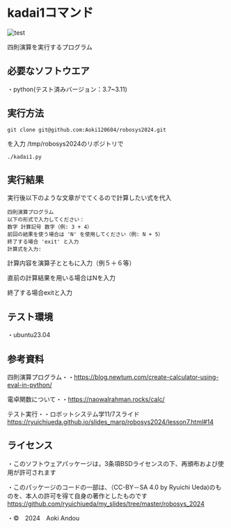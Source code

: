 # kadai1コマンド
![test](https://github.com/Aoki120604/robosys2024/actions/workflows/test.yml/badge.svg)

四則演算を実行するプログラム
## 必要なソフトウエア
・python(テスト済みバージョン：3.7~3.11)
## 実行方法
~~~
git clone git@github.com:Aoki120604/robosys2024.git
~~~
を入力
/tmp/robosys2024のリポジトリで
~~~
./kadai1.py
~~~
## 実行結果
実行後以下のような文章がでてくるので計算したい式を代入
~~~
四則演算プログラム
以下の形式で入力してください：
数字 計算記号 数字（例: 3 + 4）
前回の結果を使う場合は 'N' を使用してください（例: N + 5）
終了する場合 'exit' と入力
計算式を入力:
~~~
計算内容を演算子とともに入力（例５＋６等）

直前の計算結果を用いる場合はNを入力

終了する場合exitと入力
## テスト環境
・ubuntu23.04
## 参考資料
四則演算プログラム・・https://blog.newtum.com/create-calculator-using-eval-in-python/

電卓関数について・・https://naowalrahman.rocks/calc/

テスト実行・・ロボットシステム学11/7スライド　https://ryuichiueda.github.io/slides_marp/robosys2024/lesson7.html#14
## ライセンス
・このソフトウェアパッケージは，3条項BSDライセンスの下、再頒布および使用が許可されます

・このパッケージのコードの一部は、（CC-BY－SA 4.0 by Ryuichi Ueda)のものを、本人の許可を得て自身の著作としたものです
https://github.com/ryuichiueda/my_slides/tree/master/robosys_2024

・©　2024　Aoki Andou 


